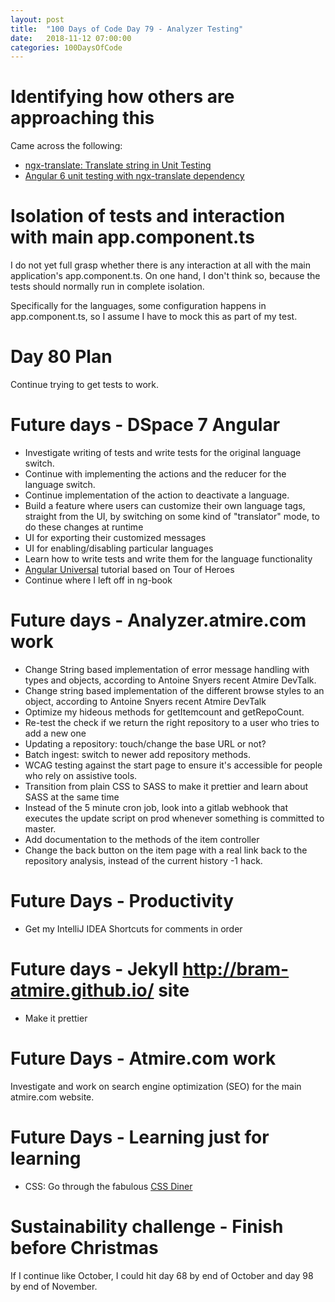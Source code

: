 ```yaml
---
layout: post
title:  "100 Days of Code Day 79 - Analyzer Testing"
date:   2018-11-12 07:00:00
categories: 100DaysOfCode
---
```


# Identifying how others are approaching this

Came across the following:
* [ngx-translate: Translate string in Unit Testing](https://stackoverflow.com/questions/49172531/ngx-translate-translate-string-in-unit-testing)
* [Angular 6 unit testing with ngx-translate dependency](https://stackoverflow.com/questions/51070018/angular-6-unit-testing-with-ngx-translate-dependency)

# Isolation of tests and interaction with main app.component.ts

I do not yet full grasp whether there is any interaction at all with the main application's app.component.ts.
On one hand, I don't think so, because the tests should normally run in complete isolation.

Specifically for the languages, some configuration happens in app.component.ts, so I assume I have to mock this as part of my test.

# Day 80 Plan

Continue trying to get tests to work.

# Future days - DSpace 7 Angular

* Investigate writing of tests and write tests for the original language switch.
* Continue with implementing the actions and the reducer for the language switch.
* Continue implementation of the action to deactivate a language.
* Build a feature where users can customize their own language tags, straight from the UI, by switching on some kind of "translator" mode, to do these changes at runtime
* UI for exporting their customized messages
* UI for enabling/disabling particular languages
* Learn how to write tests and write them for the language functionality
* [Angular Universal](https://angular.io/guide/universal) tutorial based on Tour of Heroes
* Continue where I left off in ng-book

# Future days - Analyzer.atmire.com work

* Change String based implementation of error message handling with types and objects, according to Antoine Snyers recent Atmire DevTalk.
* Change string based implementation of the different browse styles to an object, according to Antoine Snyers recent Atmire DevTalk
* Optimize my hideous methods for getItemcount and getRepoCount.
* Re-test the check if we return the right repository to a user who tries to add a new one
* Updating a repository: touch/change the base URL or not?
* Batch ingest: switch to newer add repository methods.
* WCAG testing against the start page to ensure it's accessible for people who rely on assistive tools.
* Transition from plain CSS to SASS to make it prettier and learn about SASS at the same time
* Instead of the 5 minute cron job, look into a gitlab webhook that executes the update script on prod whenever something is committed to master.
* Add documentation to the methods of the item controller
* Change the back button on the item page with a real link back to the repository analysis, instead of the current history -1 hack.

# Future Days - Productivity

* Get my IntelliJ IDEA Shortcuts for comments in order

# Future days - Jekyll http://bram-atmire.github.io/ site

* Make it prettier

# Future Days - Atmire.com work

Investigate and work on search engine optimization (SEO) for the main atmire.com website.

# Future Days - Learning just for learning

* CSS: Go through the fabulous [CSS Diner](https://flukeout.github.io/)

# Sustainability challenge - Finish before Christmas

If I continue like October, I could hit day 68 by end of October and day 98 by end of November.
